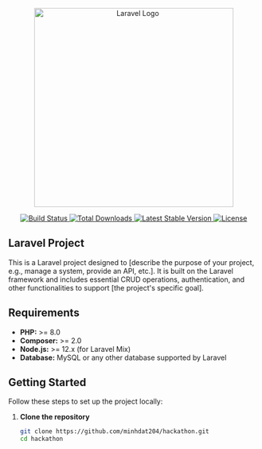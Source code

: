 <p align="center">
    <a href="https://laravel.com" target="_blank">
        <img src="https://raw.githubusercontent.com/laravel/art/master/logo-lockup/5%20SVG/2%20CMYK/1%20Full%20Color/laravel-logolockup-cmyk-red.svg" width="400" alt="Laravel Logo">
    </a>
</p>

<p align="center">
    <a href="https://github.com/laravel/framework/actions">
        <img src="https://github.com/laravel/framework/workflows/tests/badge.svg" alt="Build Status">
    </a>
    <a href="https://packagist.org/packages/laravel/framework">
        <img src="https://img.shields.io/packagist/dt/laravel/framework" alt="Total Downloads">
    </a>
    <a href="https://packagist.org/packages/laravel/framework">
        <img src="https://img.shields.io/packagist/v/laravel/framework" alt="Latest Stable Version">
    </a>
    <a href="https://packagist.org/packages/laravel/framework">
        <img src="https://img.shields.io/packagist/l/laravel/framework" alt="License">
    </a>
</p>

## Laravel Project

This is a Laravel project designed to [describe the purpose of your project, e.g., manage a system, provide an API, etc.]. It is built on the Laravel framework and includes essential CRUD operations, authentication, and other functionalities to support [the project's specific goal].

## Requirements

- **PHP:** >= 8.0
- **Composer:** >= 2.0
- **Node.js:** >= 12.x (for Laravel Mix)
- **Database:** MySQL or any other database supported by Laravel

## Getting Started

Follow these steps to set up the project locally:

1. **Clone the repository**
   ```bash
   git clone https://github.com/minhdat204/hackathon.git
   cd hackathon
